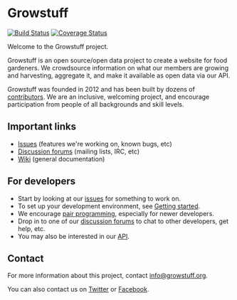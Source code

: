 # Growstuff

[![Build Status](https://travis-ci.org/Growstuff/growstuff.png)](https://travis-ci.org/Growstuff/growstuff)
[![Coverage Status](https://coveralls.io/repos/Growstuff/growstuff/badge.png)](https://coveralls.io/r/Growstuff/growstuff)

Welcome to the Growstuff project.

Growstuff is an open source/open data project to create a website for
food gardeners.  We crowdsource information on what our members are
growing and harvesting, aggregate it, and make it available as open data
via our API.

Growstuff was founded in 2012 and has been built by dozens of
[contributors](CONTRIBUTORS.md).  We are an inclusive, welcoming project, and
encourage participation from people of all backgrounds and skill levels.

## Important links

* [Issues](http://github.com/Growstuff/growstuff/issues) (features we're
  working on, known bugs, etc)
* [Discussion forums](http://wiki.growstuff.org/index.php/Discussion_forums) (mailing lists, IRC, etc)
* [Wiki](http://wiki.growstuff.org/) (general documentation)

## For developers

* Start by looking at our [issues](http://github.com/Growstuff/growstuff/issues) for something to work on.
* To set up your development environment, see [Getting started](http://wiki.growstuff.org/index.php/Development/Getting_Started).
* We encourage [pair programming](http://wiki.growstuff.org/index.php/Pairing), especially for newer developers.
* Drop in to one of our [discussion forums](http://wiki.growstuff.org/index.php/Discussion_forums) to chat to other developers, get help, etc.
* You may also be interested in our [API](http://wiki.growstuff.org/index.php/API).

## Contact

For more information about this project, contact [info@growstuff.org](mailto:info@growstuff.org).

You can also contact us on [Twitter](http://twitter.com/growstufforg/) or
[Facebook](https://www.facebook.com/pages/Growstuff/1531133417099494).
